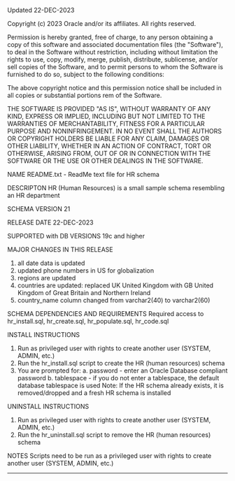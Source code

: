 Updated 22-DEC-2023

Copyright (c) 2023 Oracle and/or its affiliates. All rights reserved.

Permission is hereby granted, free of charge, to any person obtaining a
copy of this software and associated documentation files (the "Software"),
to deal in the Software without restriction, including without limitation
the rights to use, copy, modify, merge, publish, distribute, sublicense,
and/or sell copies of the Software, and to permit persons to whom the
Software is furnished to do so, subject to the following conditions:

The above copyright notice and this permission notice shall be included in
all copies or substantial portions rem of the Software.

THE SOFTWARE IS PROVIDED "AS IS", WITHOUT WARRANTY OF ANY KIND, EXPRESS OR
IMPLIED, INCLUDING BUT NOT LIMITED TO THE WARRANTIES OF MERCHANTABILITY,
FITNESS FOR A PARTICULAR PURPOSE AND NONINFRINGEMENT. IN NO EVENT SHALL
THE AUTHORS OR COPYRIGHT HOLDERS BE LIABLE FOR ANY CLAIM, DAMAGES OR OTHER
LIABILITY, WHETHER IN AN ACTION OF CONTRACT, TORT OR OTHERWISE, ARISING
FROM, OUT OF OR IN CONNECTION WITH THE SOFTWARE OR THE USE OR OTHER
DEALINGS IN THE SOFTWARE.

NAME
  README.txt - ReadMe text file for HR schema

DESCRIPTON
  HR (Human Resources) is a small sample schema resembling an HR department

SCHEMA VERSION
  21

RELEASE DATE
  22-DEC-2023

SUPPORTED with DB VERSIONS
  19c and higher

MAJOR CHANGES IN THIS RELEASE
  1. all date data is updated
  2. updated phone numbers in US for globalization
  3. regions are updated
  4. countries are updated: replaced UK United Kingdom with GB
     United Kingdom of Great Britain and Northern Ireland
  5. country_name column changed from varchar2(40) to varchar2(60)

SCHEMA DEPENDENCIES AND REQUIREMENTS
 Required access to hr_install.sql, hr_create.sql, hr_populate.sql, hr_code.sql

INSTALL INSTRUCTIONS
  1. Run as privileged user with rights to create another user
     (SYSTEM, ADMIN, etc.)
  2. Run the hr_install.sql script to create the HR (human resources) schema
  3. You are prompted for:
     a. password - enter an Oracle Database compliant password
     b. tablespace - if you do not enter a tablespace, the default
        database tablespace is used
  Note: If the HR schema already exists, it is removed/dropped and
        a fresh HR schema is installed

UNINSTALL INSTRUCTIONS
  1. Run as privileged user with rights to create another user
     (SYSTEM, ADMIN, etc.)
  2. Run the hr_uninstall.sql script to remove the HR (human resources) schema

NOTES
  Scripts need to be run as a privileged user with rights to create
  another user (SYSTEM, ADMIN, etc.)

--------------------------------------------------------------------------
